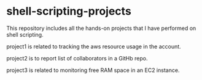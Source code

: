 # shell-scripting-projects

This repository includes all the hands-on projects that I have performed on shell scripting. 

project1 is related to tracking the aws resource usage in the account.

project2 is to report list of collaborators in a GitHb repo.

project3 is related to monitoring free RAM space in an EC2 instance.
